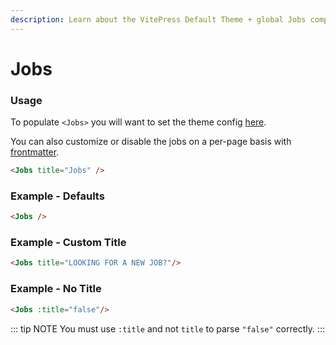 ```yaml
---
description: Learn about the VitePress Default Theme + global Jobs components.
---
```


# Jobs

### Usage

To populate `<Jobs>` you will want to set the theme config [here](../config/config.html#jobs).

You can also customize or disable the jobs on a per-page basis with [frontmatter](../config/frontmatter.html#jobs).

```html
<Jobs title="Jobs" />
```

### Example - Defaults

```html
<Jobs />
```

<Jobs />

### Example - Custom Title


```html
<Jobs title="LOOKING FOR A NEW JOB?"/>
```

<Jobs title="LOOKING FOR A NEW JOB?"/>

### Example - No Title

```html
<Jobs :title="false"/>
```

<Jobs :title="false"/>

::: tip NOTE
You must use `:title` and not `title` to parse `"false"` correctly.
:::
